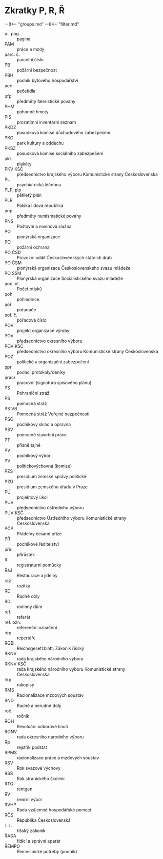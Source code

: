 # Zkratky P, R, Ř

--8<-- "groups.md"
--8<-- "filter.md"

<dl class="abbr-list">
<dt>p., pag.</dt>
		<dd>pagina</dd>
<dt>PAM</dt>
		<dd>práce a mzdy</dd>
<dt>parc. č.</dt>
		<dd>parcelní číslo</dd>
<dt>PB</dt>
		<dd>požární bezpečnost</dd>
<dt>PBH</dt>
		<dd>podnik bytového hospodářství</dd>
<dt>pec</dt>
		<dd>pečetidla</dd>
<dt>pfp</dt>
		<dd>předměty faleristické povahy</dd>
<dt>PHM</dt>
		<dd>pohonné hmoty</dd>
<dt>PIS</dt>
		<dd>prozatímní inventární seznam</dd>
<dt>PKDZ</dt>
		<dd>posudková komise důchodového zabezpečení</dd>
<dt>PKO</dt>
		<dd>park kultury a oddechu</dd>
<dt>PKSZ</dt>
		<dd>posudková komise sociálního zabezpečení</dd>
<dt>pkt</dt>
		<dd>plakáty</dd>
<dt>PKV KSČ</dt>
		<dd>předsednictvo krajského výboru Komunistické strany Československa</dd>
<dt>PL</dt>
		<dd>psychiatrická léčebna</dd>
<dt>PLP, plp</dt>
		<dd>pětiletý plán</dd>
<dt>PLR</dt>
		<dd>Polská lidová republika</dd>
<dt>pnp</dt>
		<dd>předměty numismatické povahy</dd>
<dt>PNS</dt>
		<dd>Poštovní a novinová služba</dd>
<dt>PO</dt>
		<dd>pionýrská organizace</dd>
<dt>PO</dt>
		<dd>požární ochrana</dd>
<dt>PO ČSD</dt>
		<dd>Provozní oddíl Československých státních drah</dd>
<dt>PO ČSM</dt>
		<dd>pionýrská organizace Československého svazu mládeže</dd>
<dt>PO SSM</dt>
		<dd>Pionýrská organizace Socialistického svazu mládeže</dd>
<dt>poč. ot.</dt>
		<dd>Počet otisků</dd>
<dt>poh</dt>
		<dd>pohlednice</dd>
<dt>poř</dt>
		<dd>pořadače</dd>
<dt>poř. č.</dt>
		<dd>pořadové číslo</dd>
<dt>POV</dt>
		<dd>projekt organizace výroby</dd>
<dt>POV</dt>
		<dd>předsednictvo okresního výboru</dd>
<dt>POV KSČ</dt>
		<dd>předsednictvo okresního výboru Komunistické strany Československa</dd>
<dt>POZ</dt>
		<dd>politické a organizační zabezpečení</dd>
<dt>ppr</dt>
		<dd>podací protokoly/deníky</dd>
<dt>prac/</dt>
		<dd>pracovní (signatura spisového plánu)</dd>
<dt>PS</dt>
		<dd>Pohraniční stráž</dd>
<dt>PS</dt>
		<dd>pomocná stráž</dd>
<dt>PS VB</dt>
		<dd>Pomocná stráž Veřejné bezpečnosti</dd>
<dt>PSO</dt>
		<dd>podnikový sklad a opravna</dd>
<dt>PSV</dt>
		<dd>pomocné stavební práce</dd>
<dt>PT</dt>
		<dd>přísně tajné</dd>
<dt>PV</dt>
		<dd>podnikový výbor</dd>
<dt>PV</dt>
		<dd>politickovýchovná (komise)</dd>
<dt>PZS</dt>
		<dd>presidium zemské správy politické</dd>
<dt>PZÚ</dt>
		<dd>presidium zemského úřadu v Praze</dd>
<dt>PÚ</dt>
		<dd>projektový úkol</dd>
<dt>PÚV</dt>
		<dd>předsednictvo ústředního výboru</dd>
<dt>PÚV KSČ</dt>
		<dd>předsednictvo Ústředního výboru Komunistické strany Československa</dd>
<dt>PČP</dt>
		<dd>Přádelny česané příze</dd>
<dt>PŘ</dt>
		<dd>podnikové ředitelství</dd>
<dt>přír.</dt>
		<dd>přírůstek</dd>
<dt>R</dt>
		<dd>registraturní pomůcky</dd>
<dt>RaJ</dt>
		<dd>Restaurace a jídelny</dd>
<dt>raz</dt>
		<dd>razítka</dd>
<dt>RD</dt>
		<dd>Rudné doly</dd>
<dt>RD</dt>
		<dd>rodinný dům</dd>
<dt>ref.</dt>
		<dd>referát</dd>
<dt>ref. ozn.</dt>
		<dd>referenční označení</dd>
<dt>rep</dt>
		<dd>repertáře</dd>
<dt>RGBl.</dt>
		<dd>Reichsgesetzblatt; Zákoník říšský</dd>
<dt>RKNV</dt>
		<dd>rada krajského národního výboru</dd>
<dt>RKNV KSČ</dt>
		<dd>rada krajského národního výboru Komunistické strany Československa</dd>
<dt>rkp</dt>
		<dd>rukopisy</dd>
<dt>RMS</dt>
		<dd>Racionalizace mzdových soustav</dd>
<dt>RND</dt>
		<dd>Rudné a nerudné doly</dd>
<dt>roč.</dt>
		<dd>ročník</dd>
<dt>ROH</dt>
		<dd>Revoluční odborové hnutí</dd>
<dt>RONV</dt>
		<dd>rada okresního národního výboru</dd>
<dt>Rp</dt>
		<dd>rejstřík podstat</dd>
<dt>RPMS</dt>
		<dd>racionalizace práce a mzdových soustav</dd>
<dt>RSV</dt>
		<dd>Rok svazové výchovy</dd>
<dt>RSŠ</dt>
		<dd>Rok stranického školení</dd>
<dt>RTG</dt>
		<dd>rentgen</dd>
<dt>RV</dt>
		<dd>revírní výbor</dd>
<dt>RVHP</dt>
		<dd>Rada vzájemné hospodářské pomoci</dd>
<dt>RČS</dt>
		<dd>Republika Československá</dd>
<dt>ř. z.</dt>
		<dd>říšský zákoník</dd>
<dt>ŘASA</dt>
		<dd>řídící a správní aparát</dd>
<dt>ŘEMPO</dt>
		<dd>Řemeslnické potřeby (podnik)</dd>
</dl>
